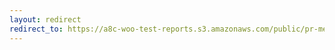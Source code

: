 ```yaml
---
layout: redirect
redirect_to: https://a8c-woo-test-reports.s3.amazonaws.com/public/pr-merge/44667/e2e/index.html
---
```

